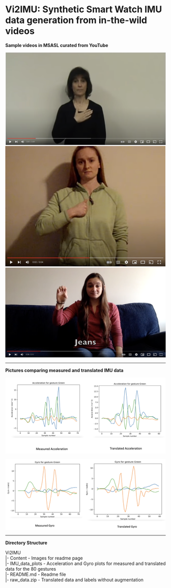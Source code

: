 # Vi2IMU: Synthetic Smart Watch IMU data generation from in-the-wild videos
**Sample videos in MSASL curated from YouTube**

[![](https://github.com/vi2imu/Vi2IMU/blob/master/Content/youtube1.png)](https://www.youtube.com/watch?v=25ymRY7hbjs)
[![](https://github.com/vi2imu/Vi2IMU/blob/master/Content/youtube2.png)](https://www.youtube.com/watch?v=imDas8UGjv4)
[![](https://github.com/vi2imu/Vi2IMU/blob/master/Content/youtube3.png)](https://www.youtube.com/watch?v=lluXahiVWP4)

----

**Pictures comparing measured and translated IMU data**

![Comparing measure and translated acceleration data](https://github.com/vi2imu/Vi2IMU/blob/master/Content/Acceleration_measured_translated_comparison.png)

![Comparing measured and translated gyro data](https://github.com/vi2imu/Vi2IMU/blob/master/Content/Gyro_measured_translated_comparison.png)

---
**Directory Structure**

Vi2IMU   
|- Content - Images for readme page   
|- IMU_data_plots - Acceleration and Gyro plots for measured and translated data for the 80 gestures     
|- README.md - Readme file     
|- raw_data.zip - Translated data and labels without augmentation     
